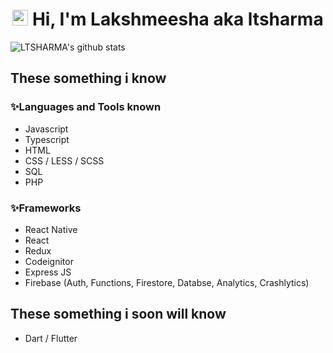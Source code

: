 <div align="center">
   <h1><img src="https://media.giphy.com/media/hvRJCLFzcasrR4ia7z/giphy.gif" width="25px"> Hi, I'm Lakshmeesha aka ltsharma</h1>
</div>

![LTSHARMA's github stats](https://github-readme-stats.vercel.app/api?username=ltsharma&hide=contribs,prs&theme=tokyonight)

## These something i know
### :sparkles:Languages and Tools known
- Javascript
- Typescript
- HTML
- CSS / LESS / SCSS
- SQL
- PHP

### :sparkles:Frameworks
- React Native
- React
- Redux
- Codeignitor
- Express JS
- Firebase (Auth, Functions, Firestore, Databse, Analytics, Crashlytics)

## These something i soon will know
- Dart / Flutter
